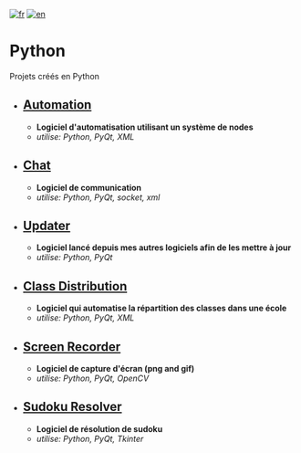 [![fr](https://img.shields.io/badge/lang-fr-red.svg)](README.md)
[![en](https://img.shields.io/badge/lang-en-blue.svg)](README.en.md)

# Python

Projets créés en Python

* ## [Automation](Automation)
    * **Logiciel d'automatisation utilisant un système de nodes** <br>
    * *utilise: Python, PyQt, XML* <br>
    
* ## [Chat](Chat)
    * **Logiciel de communication** <br>
    * *utilise: Python, PyQt, socket, xml* <br>

* ## [Updater](Updater)
    * **Logiciel lancé depuis mes autres logiciels afin de les mettre à jour** <br>
    * *utilise: Python, PyQt* <br>

* ## [Class Distribution](Class-Distribution)
    * **Logiciel qui automatise la répartition des classes dans une école** <br>
    * *utilise: Python, PyQt, XML* <br>

* ## [Screen Recorder](Screen-Recorder)
    * **Logiciel de capture d'écran (png and gif)** <br>
    * *utilise: Python, PyQt, OpenCV* <br>
    
* ## [Sudoku Resolver](Sudoku-Resolver)
    * **Logiciel de résolution de sudoku** <br>
    * *utilise: Python, PyQt, Tkinter* <br>
